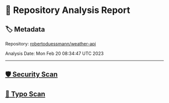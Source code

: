 # 🧪 Repository Analysis Report

## 🏷️ Metadata

Repository:
[robertoduessmann/weather-api](https://github.com/robertoduessmann/weather-api)

Analysis Date:
Mon Feb 20 08:34:47 UTC 2023

---

## [🛡️ Security Scan](./security)


## [🚫 Typo Scan](./typos)


